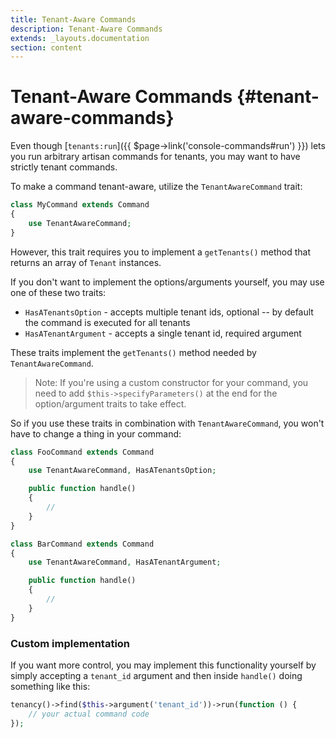 ```yaml
---
title: Tenant-Aware Commands
description: Tenant-Aware Commands
extends: _layouts.documentation
section: content
---
```


# Tenant-Aware Commands {#tenant-aware-commands}

Even though [`tenants:run`]({{ $page->link('console-commands#run') }}) lets you run arbitrary artisan commands for tenants, you may want to have strictly tenant commands.

To make a command tenant-aware, utilize the `TenantAwareCommand` trait:
```php
class MyCommand extends Command
{
    use TenantAwareCommand;
}
```

However, this trait requires you to implement a `getTenants()` method that returns an array of `Tenant` instances.

If you don't want to implement the options/arguments yourself, you may use one of these two traits:
- `HasATenantsOption` - accepts multiple tenant ids, optional -- by default the command is executed for all tenants
- `HasATenantArgument` - accepts a single tenant id, required argument

These traits implement the `getTenants()` method needed by `TenantAwareCommand`.

> Note: If you're using a custom constructor for your command, you need to add `$this->specifyParameters()` at the end for the option/argument traits to take effect.

So if you use these traits in combination with `TenantAwareCommand`, you won't have to change a thing in your command:

```php
class FooCommand extends Command
{
    use TenantAwareCommand, HasATenantsOption;

    public function handle()
    {
        //
    }
}

class BarCommand extends Command
{
    use TenantAwareCommand, HasATenantArgument;

    public function handle()
    {
        //
    }
}
```

### Custom implementation

If you want more control, you may implement this functionality yourself by simply accepting a `tenant_id` argument and then inside `handle()` doing something like this:
```php
tenancy()->find($this->argument('tenant_id'))->run(function () {
    // your actual command code
});
```
